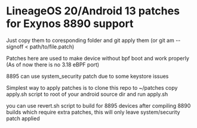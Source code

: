 # LineageOS 20/Android 13 patches for Exynos 8890 support
Just copy them to coresponding folder and git apply them (or git am --signoff < path/to/file.patch)

Patches here are used to make device without bpf boot and work properly (As of now there is no 3.18 eBPF port)

8895 can use system_security patch due to some keystore issues

Simplest way to apply patches is to clone this repo to ~/patches
copy apply.sh script to root of your android source dir and run apply.sh

you can use revert.sh script to build for 8895 devices after compiling 8890 builds which require 
extra patches, this will only leave system/security patch applied
